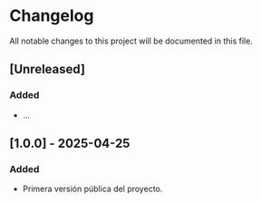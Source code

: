 # Changelog

All notable changes to this project will be documented in this file.

## [Unreleased]

### Added
- ...

## [1.0.0] - 2025-04-25
### Added
- Primera versión pública del proyecto.
